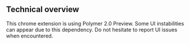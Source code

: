 ## Technical overview

This chrome extension is using Polymer 2.0 Preview. 
Some UI instabilities can appear due to this dependency. 
Do not hesitate to report UI issues when encountered.